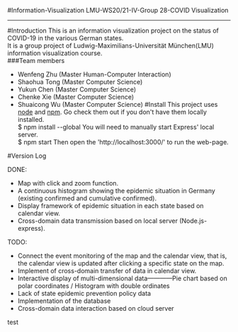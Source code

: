 #Information-Visualization
LMU-WS20/21-IV-Group 28-COVID Visualization
***
#Introduction
This is an information visualization project on the status of COVID-19 in the various German states.  
It is a group project of Ludwig-Maximilians-Universität München(LMU) information visualization course.  
###Team members
- Wenfeng Zhu (Master Human-Computer Interaction)
- Shaohua Tong (Master Computer Science)
- Yukun Chen (Master Computer Science)
- Chenke Xie (Master Computer Science)
- Shuaicong Wu (Master Computer Science)
#Install
This project uses [node](https://nodejs.org/en/) and [npm](https://www.npmjs.com/). Go check them out if you don't have them locally installed.  
    $ npm install --global
You will need to manually start Express' local server.  
    $ npm start
Then open the 'http://localhost:3000/' to run the web-page.

#Version Log

DONE:
- Map with click and zoom function.
- A continuous histogram showing the epidemic situation in Germany (existing confirmed and cumulative confirmed).
- Display framework of epidemic situation in each state based on calendar view.
- Cross-domain data transmission based on local server (Node.js-express).

TODO:
- Connect the event monitoring of the map and the calendar view, that is, the calendar view is updated after clicking a specific state on the map.
- Implement of cross-domain transfer of data in calendar view.
- Interactive display of multi-dimensional data————Pie chart based on polar coordinates / Histogram with double ordinates
- Lack of state epidemic prevention policy data
- Implementation of the database
- Cross-domain data interaction based on cloud server

test